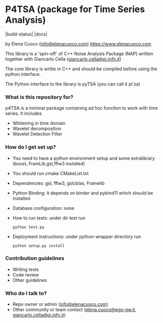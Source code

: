 # P4TSA (package for Time Series Analysis) #
|build-status| |docs|

by Elena Cuoco (info@elenacuoco.com) https://www.elenacuoco.com

This library is a 'spin-off' of C++ Noise Analysis Package (NAP) written together 
with Giancarlo Cella (giancarlo.cella@pi.infn.it)

The core library is writte in C++ and should be compiled before using the python interface.

The Python interface to the library is pyTSA (you can call it pi'za)
 
### What is this repository for? ###
p4TSA is a minimal package containing ad hoc function to work with time series. 
It includes
 * Whitening in time domain
 * Wavelet decomposition
 * Wavelet Detection Filter

### How do I get set up? ###

* You need to have a python environment setup and some extralibrary (boost, FramLib,gsl,fftw3 installed)
* You should run cmake CMakeList.txt
* Dependencies: gsl, fftw3, gslcblas, Framelib
* Python Binding: it depends on binder and pybind11 which should be installed 
* Database configuration: none
* How to run tests: under dir test run 

    <code>python test.py</code>
* Deployment instructions: under python-wrapper directory run

    <code>python setup.py install</code>

### Contribution guidelines ###

* Writing tests
* Code review
* Other guidelines

### Who do I talk to? ###

* Repo owner or admin (info@elenacuoco.com)
* Other community or team contact (elena.cuoco@ego-gw.it, giancarlo.cella@pi.infn.it)
 